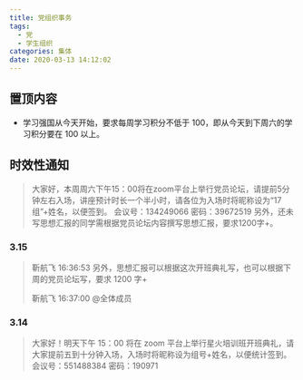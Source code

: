 ```yaml
---
title: 党组织事务
tags:
  - 党
  - 学生组织
categories: 集体
date: 2020-03-13 14:12:02
---
```


## 置顶内容

- 学习强国从今天开始，要求每周学习积分不低于 100，即从今天到下周六的学习积分要在 100 以上。

## 时效性通知

> 大家好，本周周六下午15：00将在zoom平台上举行党员论坛，请提前5分钟左右入场，讲座预计时长一个半小时，请各位为入场时将昵称设为“17组”+姓名，以便签到。
> 会议号：134249066
> 密码：39672519
> 另外，还未写思想汇报的同学需根据党员论坛内容撰写思想汇报，要求1200字+。

<!--more-->
### 3.15

> 靳航飞 16:36:53
> 另外，思想汇报可以根据这次开班典礼写，也可以根据下周的党员论坛写，要求 1200 字+
>
> 靳航飞 16:37:00
> @全体成员

### 3.14

> 大家好！明天下午 15：00 将在 zoom 平台上举行星火培训班开班典礼，请大家提前五到十分钟入场，入场时将昵称设为组号+姓名，以便统计签到。
> 会议号：551488384
> 密码：190971
